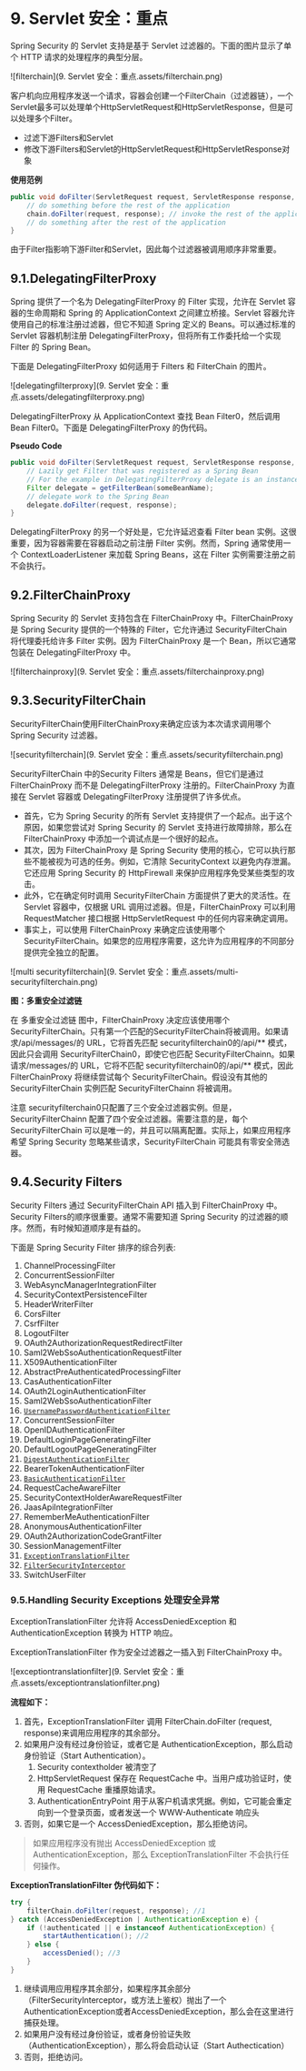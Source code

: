 # 9. Servlet 安全：重点

Spring Security 的 Servlet 支持是基于 Servlet 过滤器的。下面的图片显示了单个 HTTP 请求的处理程序的典型分层。

![filterchain](9. Servlet 安全：重点.assets/filterchain.png)

客户机向应用程序发送一个请求，容器会创建一个FilterChain（过滤器链），一个Servlet最多可以处理单个HttpServletRequest和HttpServletResponse，但是可以处理多个Filter。

+ 过滤下游Filters和Servlet
+ 修改下游Filters和Servlet的HttpServletRequest和HttpServletResponse对象

**使用范例**

```java
public void doFilter(ServletRequest request, ServletResponse response, FilterChain chain) {
    // do something before the rest of the application
    chain.doFilter(request, response); // invoke the rest of the application
    // do something after the rest of the application
}
```

由于Filter指影响下游Filter和Servlet，因此每个过滤器被调用顺序非常重要。



## 9.1.DelegatingFilterProxy

Spring 提供了一个名为 DelegatingFilterProxy 的 Filter 实现，允许在 Servlet 容器的生命周期和 Spring 的 ApplicationContext 之间建立桥接。Servlet 容器允许使用自己的标准注册过滤器，但它不知道 Spring 定义的 Beans。可以通过标准的 Servlet 容器机制注册 DelegatingFilterProxy，但将所有工作委托给一个实现 Filter 的 Spring Bean。

下面是 DelegatingFilterProxy 如何适用于 Filters 和 FilterChain 的图片。

![delegatingfilterproxy](9. Servlet 安全：重点.assets/delegatingfilterproxy.png)



DelegatingFilterProxy 从 ApplicationContext 查找 Bean Filter0，然后调用 Bean Filter0。下面是 DelegatingFilterProxy 的伪代码。

**Pseudo Code**

```java
public void doFilter(ServletRequest request, ServletResponse response, FilterChain chain) {
    // Lazily get Filter that was registered as a Spring Bean
    // For the example in DelegatingFilterProxy delegate is an instance of Bean Filter0
    Filter delegate = getFilterBean(someBeanName);
    // delegate work to the Spring Bean
    delegate.doFilter(request, response);
}
```

DelegatingFilterProxy 的另一个好处是，它允许延迟查看 Filter bean 实例。这很重要，因为容器需要在容器启动之前注册 Filter 实例。然而，Spring 通常使用一个 ContextLoaderListener 来加载 Spring Beans，这在 Filter 实例需要注册之前不会执行。

## 9.2.FilterChainProxy

Spring Security 的 Servlet 支持包含在 FilterChainProxy 中。FilterChainProxy 是 Spring Security 提供的一个特殊的 Filter，它允许通过 SecurityFilterChain 将代理委托给许多 Filter 实例。因为 FilterChainProxy 是一个 Bean，所以它通常包装在 DelegatingFilterProxy 中。



![filterchainproxy](9. Servlet 安全：重点.assets/filterchainproxy.png)



## 9.3.SecurityFilterChain

SecurityFilterChain使用FilterChainProxy来确定应该为本次请求调用哪个 Spring Security 过滤器。

![securityfilterchain](9. Servlet 安全：重点.assets/securityfilterchain.png)

SecurityFilterChain 中的Security Filters 通常是 Beans，但它们是通过 FilterChainProxy 而不是 DelegatingFilterProxy 注册的。FilterChainProxy 为直接在 Servlet 容器或 DelegatingFilterProxy 注册提供了许多优点。

+ 首先，它为 Spring Security 的所有 Servlet 支持提供了一个起点。出于这个原因，如果您尝试对 Spring Security 的 Servlet 支持进行故障排除，那么在 FilterChainProxy 中添加一个调试点是一个很好的起点。
+ 其次，因为 FilterChainProxy 是 Spring Security 使用的核心，它可以执行那些不能被视为可选的任务。例如，它清除 SecurityContext 以避免内存泄漏。它还应用 Spring Security 的 HttpFirewall 来保护应用程序免受某些类型的攻击。
+ 此外，它在确定何时调用 SecurityFilterChain 方面提供了更大的灵活性。在 Servlet 容器中，仅根据 URL 调用过滤器。但是，FilterChainProxy 可以利用 RequestMatcher 接口根据 HttpServletRequest 中的任何内容来确定调用。
+ 事实上，可以使用 FilterChainProxy 来确定应该使用哪个 SecurityFilterChain。如果您的应用程序需要，这允许为应用程序的不同部分提供完全独立的配置。

![multi securityfilterchain](9. Servlet 安全：重点.assets/multi-securityfilterchain.png)

**图：多重安全过滤链**

在 多重安全过滤链 图中，FilterChainProxy 决定应该使用哪个 SecurityFilterChain。只有第一个匹配的SecurityFilterChain将被调用。如果请求/api/messages/的 URL，它将首先匹配 securityfilterchain0的/api/\** 模式，因此只会调用 SecurityFilterChain0，即使它也匹配 SecurityFilterChainn。如果请求/messages/的 URL，它将不匹配 securityfilterchain0的/api/\** 模式，因此 FilterChainProxy 将继续尝试每个 SecurityFilterChain。假设没有其他的 SecurityFilterChain 实例匹配 SecurityFilterChainn 将被调用。

注意 securityfilterchain0只配置了三个安全过滤器实例。但是，SecurityFilterChainn 配置了四个安全过滤器。需要注意的是，每个 SecurityFilterChain 可以是唯一的，并且可以隔离配置。实际上，如果应用程序希望 Spring Security 忽略某些请求，SecurityFilterChain 可能具有零安全筛选器。



## 9.4.Security Filters

Security Filters 通过 SecurityFilterChain API 插入到 FilterChainProxy 中。Security Filters的顺序很重要。通常不需要知道 Spring Security 的过滤器的顺序。然而，有时候知道顺序是有益的。

下面是 Spring Security Filter 排序的综合列表:

1. ChannelProcessingFilter
2. ConcurrentSessionFilter
3. WebAsyncManagerIntegrationFilter
4. SecurityContextPersistenceFilter
5. HeaderWriterFilter
6. CorsFilter
7. CsrfFilter
8. LogoutFilter
9. OAuth2AuthorizationRequestRedirectFilter
10. Saml2WebSsoAuthenticationRequestFilter
11. X509AuthenticationFilter
12. AbstractPreAuthenticatedProcessingFilter
13. CasAuthenticationFilter
14. OAuth2LoginAuthenticationFilter
15. Saml2WebSsoAuthenticationFilter
16. [`UsernamePasswordAuthenticationFilter`](https://docs.spring.io/spring-security/site/docs/5.3.13.RELEASE/reference/html5/#servlet-authentication-usernamepasswordauthenticationfilter)
17. ConcurrentSessionFilter
18. OpenIDAuthenticationFilter
19. DefaultLoginPageGeneratingFilter
20. DefaultLogoutPageGeneratingFilter
21. [`DigestAuthenticationFilter`](https://docs.spring.io/spring-security/site/docs/5.3.13.RELEASE/reference/html5/#servlet-authentication-digest)
22. BearerTokenAuthenticationFilter
23. [`BasicAuthenticationFilter`](https://docs.spring.io/spring-security/site/docs/5.3.13.RELEASE/reference/html5/#servlet-authentication-basic)
24. RequestCacheAwareFilter
25. SecurityContextHolderAwareRequestFilter
26. JaasApiIntegrationFilter
27. RememberMeAuthenticationFilter
28. AnonymousAuthenticationFilter
29. OAuth2AuthorizationCodeGrantFilter
30. SessionManagementFilter
31. [`ExceptionTranslationFilter`](https://docs.spring.io/spring-security/site/docs/5.3.13.RELEASE/reference/html5/#servlet-exceptiontranslationfilter)
32. [`FilterSecurityInterceptor`](https://docs.spring.io/spring-security/site/docs/5.3.13.RELEASE/reference/html5/#servlet-authorization-filtersecurityinterceptor)
33. SwitchUserFilter



### 9.5.Handling Security Exceptions 处理安全异常

ExceptionTranslationFilter 允许将 AccessDeniedException 和 AuthenticationException 转换为 HTTP 响应。

ExceptionTranslationFilter 作为安全过滤器之一插入到 FilterChainProxy 中。

![exceptiontranslationfilter](9. Servlet 安全：重点.assets/exceptiontranslationfilter.png)



**流程如下：**

1. 首先，ExceptionTranslationFilter 调用 FilterChain.doFilter (request, response)来调用应用程序的其余部分。
2. 如果用户没有经过身份验证，或者它是 AuthenticationException，那么启动身份验证（Start Authentication）。
   1. Security contextholder 被清空了
   2. HttpServletRequest 保存在 RequestCache 中。当用户成功验证时，使用 RequestCache 重播原始请求。
   3. AuthenticationEntryPoint 用于从客户机请求凭据。例如，它可能会重定向到一个登录页面，或者发送一个 WWW-Authenticate 响应头
3. 否则，如果它是一个 AccessDeniedException，那么拒绝访问。

> 如果应用程序没有抛出 AccessDeniedException 或 AuthenticationException，那么 ExceptionTranslationFilter 不会执行任何操作。



**ExceptionTranslationFilter 伪代码如下：**

```java
try {
    filterChain.doFilter(request, response); //1
} catch (AccessDeniedException | AuthenticationException e) {
    if (!authenticated || e instanceof AuthenticationException) {
        startAuthentication(); //2
    } else {
        accessDenied(); //3
    }
}
```

1. 继续调用应用程序其余部分，如果程序其余部分（FilterSecurityInterceptor，或方法上鉴权）抛出了一个AuthenticationException或者AccessDeniedException，那么会在这里进行捕获处理。
2. 如果用户没有经过身份验证，或者身份验证失败（AuthenticationException），那么将会启动认证（Start Authectication）
3. 否则，拒绝访问。